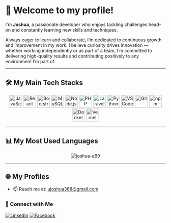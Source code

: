 # 👋 Welcome to my profile!

I'm **Joshua**, a passionate developer who enjoys tackling challenges head-on and constantly learning new skills and techniques.

Always eager to learn and collaborate, I’m dedicated to continuous growth and improvement in my work. I believe curiosity drives innovation — whether working independently or as part of a team, I’m committed to delivering high-quality results and contributing positively to any environment I’m part of.

---

## 🛠 My Main Tech Stacks

<p align="center">
  <!-- Frontend -->
  <img src="https://cdn.simpleicons.org/javascript/F7DF1E" width="40" height="40" alt="JavaScript" />
  <img src="https://cdn.simpleicons.org/react/61DAFB" width="40" height="40" alt="React" />
  <img src="https://cdn.simpleicons.org/bootstrap/7952B3" width="40" height="40" alt="Bootstrap" />

  <!-- Backend -->
  <img src="https://cdn.simpleicons.org/mysql/4479A1" width="40" height="40" alt="MySQL" />
  <img src="https://cdn.simpleicons.org/nodedotjs/339933" width="40" height="40" alt="Node.js" />
  <img src="https://cdn.simpleicons.org/php/777BB4" width="40" height="40" alt="PHP" />
  <img src="https://cdn.simpleicons.org/laravel/FF2D20" width="40" height="40" alt="Laravel" />

  <!-- Languages -->
  <img src="https://cdn.simpleicons.org/python/3776AB" width="40" height="40" alt="Python" />

  <!-- Tools -->
  <img src="https://cdn.simpleicons.org/visualstudiocode/007ACC" width="40" height="40" alt="VS Code" />
  <img src="https://cdn.simpleicons.org/git/F05032" width="40" height="40" alt="Git" />
  <img src="https://cdn.simpleicons.org/npm/CB3837" width="40" height="40" alt="npm" />
  <img src="https://cdn.simpleicons.org/docker/2496ED" width="40" height="40" alt="Docker" />
  <img src="https://cdn.simpleicons.org/vercel/000000" width="40" height="40" alt="Vercel" />
</p>

---

## 📊 My Most Used Languages
<p align="center">
  <img src="https://github-readme-stats.vercel.app/api/top-langs?username=joshua-a69&show_icons=true&locale=en&layout=compact&theme=react" alt="joshua-a69" />
</p>

---

## 🌐 My Profiles

- 📫 Reach me at: [ujoshua368@gmail.com](mailto:ujoshua368@gmail.com)

### 🤝 Connect with Me

[![LinkedIn](https://img.shields.io/badge/-LinkedIn-0077B5?style=flat&logo=linkedin&logoColor=white)](https://www.linkedin.com/in/joshua-russel-uy-a9b024243/)
[![Facebook](https://img.shields.io/badge/-Facebook-1877F2?style=flat&logo=facebook&logoColor=white)](https://www.facebook.com/joshua.uy.14)

